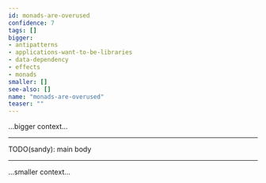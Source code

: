 ```yaml
---
id: monads-are-overused
confidence: 7
tags: []
bigger:
- antipatterns
- applications-want-to-be-libraries
- data-dependency
- effects
- monads
smaller: []
see-also: []
name: "monads-are-overused"
teaser: ""
---
```



...bigger context...

---

TODO(sandy): main body

---

...smaller context...

